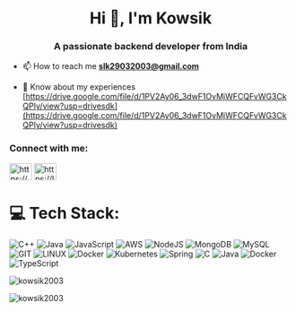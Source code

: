 
<h1 align="center">Hi 👋, I'm Kowsik</h1>
<h3 align="center">A passionate backend developer from India</h3>

- 📫 How to reach me **slk29032003@gmail.com**

- 📄 Know about my experiences [https://drive.google.com/file/d/1PV2Ay06_3dwF1OvMjWFCQFvWG3CkQPIy/view?usp=drivesdk](https://drive.google.com/file/d/1PV2Ay06_3dwF1OvMjWFCQFvWG3CkQPIy/view?usp=drivesdk)

<h3 align="left">Connect with me:</h3>
<p align="left">
<a href="https://www.linkedin.com/in/kowsik-s-09424a1b3" target="blank"><img align="center" src="https://raw.githubusercontent.com/rahuldkjain/github-profile-readme-generator/master/src/images/icons/Social/linked-in-alt.svg" alt="https://www.linkedin.com/in/kowsik-s-09424a1b3" height="30" width="40" /></a>
<a href="https://leetcode.com/kowsik/" target="blank"><img align="center" src="https://raw.githubusercontent.com/rahuldkjain/github-profile-readme-generator/master/src/images/icons/Social/leet-code.svg" alt="https://leetcode.com/kowsik/" height="30" width="40" /></a>
</p>

# 💻 Tech Stack:
![C++](https://img.shields.io/badge/c++-%2300599C.svg?style=for-the-badge&logo=c%2B%2B&logoColor=white) ![Java](https://img.shields.io/badge/java-%23ED8B00.svg?style=for-the-badge&logo=java&logoColor=white) ![JavaScript](https://img.shields.io/badge/javascript-%23323330.svg?style=for-the-badge&logo=javascript&logoColor=%23F7DF1E) ![AWS](https://img.shields.io/badge/AWS-%23FF9900.svg?style=for-the-badge&logo=amazon-aws&logoColor=white) ![NodeJS](https://img.shields.io/badge/node.js-6DA55F?style=for-the-badge&logo=node.js&logoColor=white) ![MongoDB](https://img.shields.io/badge/MongoDB-%234ea94b.svg?style=for-the-badge&logo=mongodb&logoColor=white) ![MySQL](https://img.shields.io/badge/mysql-%2300f.svg?style=for-the-badge&logo=mysql&logoColor=white) ![GIT](https://img.shields.io/badge/Git-fc6d26?style=for-the-badge&logo=git&logoColor=white) ![LINUX](https://img.shields.io/badge/Linux-FCC624?style=for-the-badge&logo=linux&logoColor=black) ![Docker](https://img.shields.io/badge/docker-%230db7ed.svg?style=for-the-badge&logo=docker&logoColor=white) ![Kubernetes](https://img.shields.io/badge/kubernetes-%23326ce5.svg?style=for-the-badge&logo=kubernetes&logoColor=white) ![Spring](https://img.shields.io/badge/spring-%236DB33F.svg?style=for-the-badge&logo=spring&logoColor=white) ![C](https://img.shields.io/badge/c-%2300599C.svg?style=for-the-badge&logo=c&logoColor=white) ![Java](https://img.shields.io/badge/java-%23ED8B00.svg?style=for-the-badge&logo=java&logoColor=white) ![Docker](https://img.shields.io/badge/docker-%230db7ed.svg?style=for-the-badge&logo=docker&logoColor=white) ![TypeScript](https://img.shields.io/badge/typescript-%23007ACC.svg?style=for-the-badge&logo=typescript&logoColor=white)

<p><img align="center" src="https://github-readme-stats.vercel.app/api/top-langs?username=kowsik2003&show_icons=true&locale=en&layout=compact" alt="kowsik2003" /></p>

<p><img align="center" src="https://github-readme-streak-stats.herokuapp.com/?user=kowsik2003&" alt="kowsik2003" /></p>
